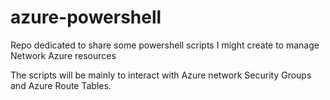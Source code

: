 # azure-powershell
Repo dedicated to share some powershell scripts I might create to manage Network Azure resources

The scripts will be mainly to interact with Azure network Security Groups and Azure Route Tables.
